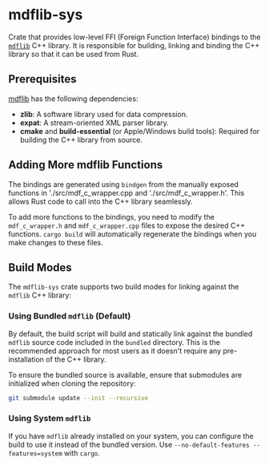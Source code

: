 # mdflib-sys

Crate that provides low-level FFI (Foreign Function Interface) bindings to the [`mdflib`](https://github.com/ihedvall/mdflib) C++ library. It is responsible for building, linking and binding the C++ library so that it can be used from Rust.

## Prerequisites

[mdflib](https://github.com/ihedvall/mdflib) has the following dependencies:

* **zlib**: A software library used for data compression.
* **expat**: A stream-oriented XML parser library.
* **cmake** and **build-essential** (or Apple/Windows build tools): Required for building the C++ library from source.

## Adding More mdflib Functions

The bindings are generated using `bindgen` from the manually exposed functions in './src/mdf_c_wrapper.cpp and './src/mdf_c_wrapper.h'. This allows Rust code to call into the C++ library seamlessly.

To add more functions to the bindings, you need to modify the `mdf_c_wrapper.h` and `mdf_c_wrapper.cpp` files to expose the desired C++ functions. `cargo build` will automatically regenerate the bindings when you make changes to these files.

## Build Modes

The `mdflib-sys` crate supports two build modes for linking against the `mdflib` C++ library:

### Using Bundled `mdflib` (Default)

By default, the build script will build and statically link against the bundled `mdflib` source code included in the `bundled` directory. This is the recommended approach for most users as it doesn't require any pre-installation of the C++ library.

To ensure the bundled source is available, ensure that submodules are initialized when cloning the repository:

```bash
git submodule update --init --recursive
```

### Using System `mdflib`

If you have `mdflib` already installed on your system, you can configure the build to use it instead of the bundled version. Use `--no-default-features --features=system` with `cargo`.

